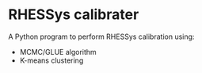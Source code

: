 # RHESSys calibrater
 A Python program to perform RHESSys calibration using:
 - MCMC/GLUE algorithm
 - K-means clustering
 
